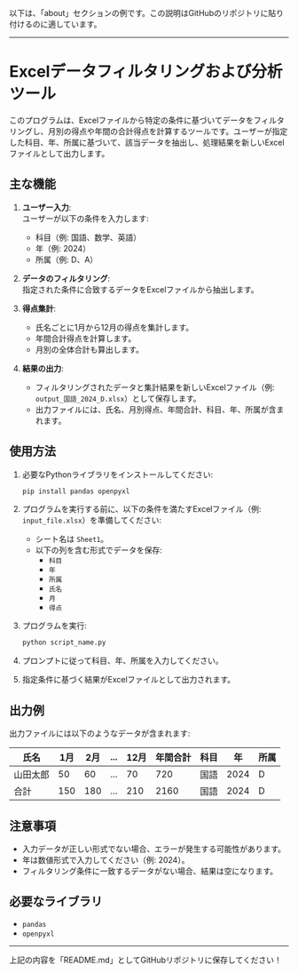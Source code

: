 以下は、「about」セクションの例です。この説明はGitHubのリポジトリに貼り付けるのに適しています。

---

# Excelデータフィルタリングおよび分析ツール

このプログラムは、Excelファイルから特定の条件に基づいてデータをフィルタリングし、月別の得点や年間の合計得点を計算するツールです。ユーザーが指定した科目、年、所属に基づいて、該当データを抽出し、処理結果を新しいExcelファイルとして出力します。

## 主な機能

1. **ユーザー入力**:  
   ユーザーが以下の条件を入力します:
   - 科目（例: 国語、数学、英語）
   - 年（例: 2024）
   - 所属（例: D、A）

2. **データのフィルタリング**:  
   指定された条件に合致するデータをExcelファイルから抽出します。

3. **得点集計**:  
   - 氏名ごとに1月から12月の得点を集計します。
   - 年間合計得点を計算します。
   - 月別の全体合計も算出します。

4. **結果の出力**:  
   - フィルタリングされたデータと集計結果を新しいExcelファイル（例: `output_国語_2024_D.xlsx`）として保存します。
   - 出力ファイルには、氏名、月別得点、年間合計、科目、年、所属が含まれます。

## 使用方法

1. 必要なPythonライブラリをインストールしてください:
   ```bash
   pip install pandas openpyxl
   ```

2. プログラムを実行する前に、以下の条件を満たすExcelファイル（例: `input_file.xlsx`）を準備してください:
   - シート名は `Sheet1`。
   - 以下の列を含む形式でデータを保存:
     - `科目`
     - `年`
     - `所属`
     - `氏名`
     - `月`
     - `得点`

3. プログラムを実行:
   ```bash
   python script_name.py
   ```

4. プロンプトに従って科目、年、所属を入力してください。

5. 指定条件に基づく結果がExcelファイルとして出力されます。

## 出力例

出力ファイルには以下のようなデータが含まれます:

| 氏名   | 1月  | 2月  | ... | 12月 | 年間合計 | 科目 | 年   | 所属 |
|--------|------|------|-----|------|----------|------|------|------|
| 山田太郎 | 50   | 60   | ... | 70   | 720      | 国語 | 2024 | D    |
| 合計   | 150  | 180  | ... | 210  | 2160     | 国語 | 2024 | D    |

## 注意事項

- 入力データが正しい形式でない場合、エラーが発生する可能性があります。
- 年は数値形式で入力してください（例: 2024）。
- フィルタリング条件に一致するデータがない場合、結果は空になります。

## 必要なライブラリ

- `pandas`
- `openpyxl`  

---

上記の内容を「README.md」としてGitHubリポジトリに保存してください！
